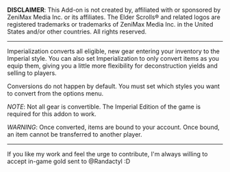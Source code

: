 **DISCLAIMER**: This Add-on is not created by, affiliated with or sponsored by ZeniMax Media Inc. or its affiliates. The Elder Scrolls® and related logos are registered trademarks or trademarks of ZeniMax Media Inc. in the United States and/or other countries. All rights reserved.

---

Imperialization converts all eligible, new gear entering your inventory to the Imperial style. You can also set Imperialization to only convert items as you equip them, giving you a little more flexibility for deconstruction yields and selling to players.

Conversions do not happen by default. You must set which styles you want to convert from the options menu.

*NOTE*: Not all gear is convertible. The Imperial Edition of the game is required for this addon to work.

*WARNING*: Once converted, items are bound to your account. Once bound, an item cannot be transferred to another player.

---

If you like my work and feel the urge to contribute, I'm always willing to accept in-game gold sent to @Randactyl :D
